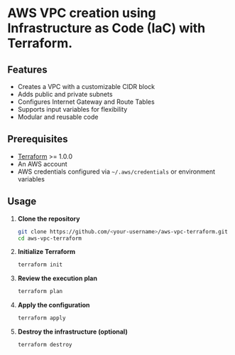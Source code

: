 # AWS VPC creation using Infrastructure as Code (IaC) with Terraform. 

## Features

* Creates a VPC with a customizable CIDR block
* Adds public and private subnets
* Configures Internet Gateway and Route Tables
* Supports input variables for flexibility
* Modular and reusable code

## Prerequisites

* [Terraform](https://www.terraform.io/downloads.html) >= 1.0.0
* An AWS account
* AWS credentials configured via `~/.aws/credentials` or environment variables

## Usage

1. **Clone the repository**

   ```bash
   git clone https://github.com/<your-username>/aws-vpc-terraform.git
   cd aws-vpc-terraform
   ```

2. **Initialize Terraform**

   ```bash
   terraform init
   ```

3. **Review the execution plan**

   ```bash
   terraform plan
   ```

4. **Apply the configuration**

   ```bash
   terraform apply
   ```

5. **Destroy the infrastructure (optional)**

   ```bash
   terraform destroy
   ```
